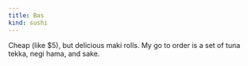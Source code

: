```yaml
---
title: Bas
kind: sushi
---
```

Cheap (like $5), but delicious maki rolls. My go to order is a set of tuna tekka, negi hama, and sake.
